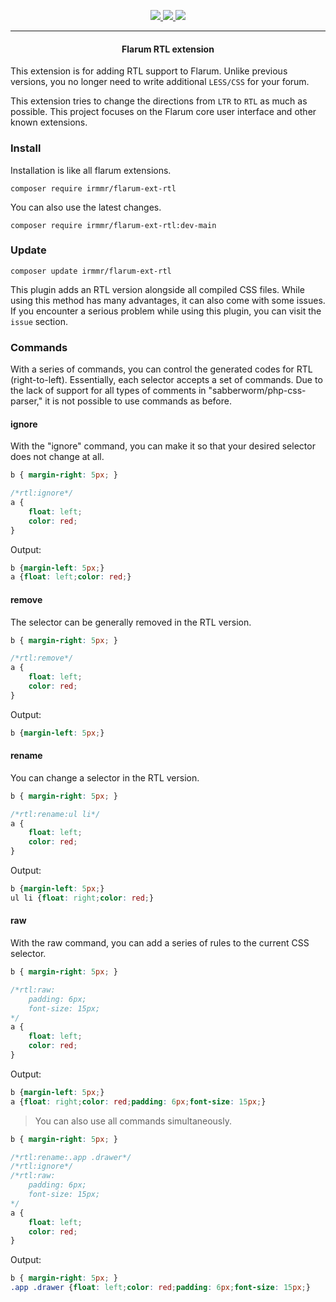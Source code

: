 <p align="center">
    <a href="https://packagist.org/packages/irmmr/flarum-ext-rtl" target="_blank">
        <img src="https://img.shields.io/packagist/v/irmmr/flarum-ext-rtl?style=flat-square">
    </a>
    <a href="https://github.com/flarum/core" target="_blank">
        <img src="https://img.shields.io/badge/flarum%2Fcore-%5Ev1.1.1-blue?style=flat-square">
    </a>
    <img src="https://iili.io/7jvWrb.png">
</p>
<hr>

<center><h4>Flarum RTL extension</h4></center>

This extension is for adding RTL support to Flarum. Unlike previous versions, you no longer need to write additional `LESS/CSS` for your forum.

This extension tries to change the directions from `LTR` to `RTL` as much as possible.
This project focuses on the Flarum core user interface and other known extensions.

### Install

Installation is like all flarum extensions.

```
composer require irmmr/flarum-ext-rtl
```

You can also use the latest changes.

```
composer require irmmr/flarum-ext-rtl:dev-main
```

### Update

```
composer update irmmr/flarum-ext-rtl
```

This plugin adds an RTL version alongside all compiled CSS files. While using this method has many advantages, it can also come with some issues. If you encounter a serious problem while using this plugin, you can visit the `issue` section.

### Commands

With a series of commands, you can control the generated codes for RTL (right-to-left). Essentially, each selector accepts a set of commands. Due to the lack of support for all types of comments in "sabberworm/php-css-parser," it is not possible to use commands as before.

#### ignore

With the "ignore" command, you can make it so that your desired selector does not change at all.

```css
b { margin-right: 5px; }

/*rtl:ignore*/
a {
    float: left;
    color: red;
}
```
Output:
```css
b {margin-left: 5px;}
a {float: left;color: red;}
```

#### remove

The selector can be generally removed in the RTL version.

```css
b { margin-right: 5px; }

/*rtl:remove*/
a {
    float: left;
    color: red;
}
```
Output:
```css
b {margin-left: 5px;}
```

#### rename

You can change a selector in the RTL version.

```css
b { margin-right: 5px; }

/*rtl:rename:ul li*/
a {
    float: left;
    color: red;
}
```
Output:
```css
b {margin-left: 5px;}
ul li {float: right;color: red;}
```


#### raw

With the raw command, you can add a series of rules to the current CSS selector.

```css
b { margin-right: 5px; }

/*rtl:raw:
    padding: 6px;
    font-size: 15px;
*/
a {
    float: left;
    color: red;
}
```
Output:
```css
b {margin-left: 5px;}
a {float: right;color: red;padding: 6px;font-size: 15px;}
```

> You can also use all commands simultaneously.

```css
b { margin-right: 5px; }

/*rtl:rename:.app .drawer*/
/*rtl:ignore*/
/*rtl:raw:
    padding: 6px;
    font-size: 15px;
*/
a {
    float: left;
    color: red;
}
```
Output:
```css
b { margin-right: 5px; }
.app .drawer {float: left;color: red;padding: 6px;font-size: 15px;}
```

